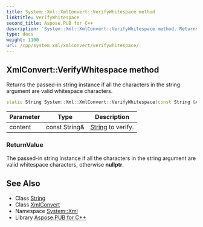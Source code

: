 ```yaml
---
title: System::Xml::XmlConvert::VerifyWhitespace method
linktitle: VerifyWhitespace
second_title: Aspose.PUB for C++
description: 'System::Xml::XmlConvert::VerifyWhitespace method. Returns the passed-in string instance if all the characters in the string argument are valid whitespace characters in C++.'
type: docs
weight: 1100
url: /cpp/system.xml/xmlconvert/verifywhitespace/
---
```

## XmlConvert::VerifyWhitespace method


Returns the passed-in string instance if all the characters in the string argument are valid whitespace characters.

```cpp
static String System::Xml::XmlConvert::VerifyWhitespace(const String &content)
```


| Parameter | Type | Description |
| --- | --- | --- |
| content | const String\& | [String](../../../system/string/) to verify. |

### ReturnValue

The passed-in string instance if all the characters in the string argument are valid whitespace characters, otherwise **nullptr**.

## See Also

* Class [String](../../../system/string/)
* Class [XmlConvert](../)
* Namespace [System::Xml](../../)
* Library [Aspose.PUB for C++](../../../)
